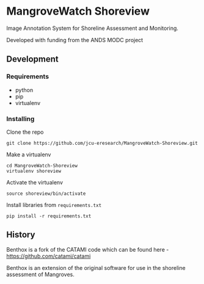 # MangroveWatch Shoreview


Image Annotation System for Shoreline Assessment and Monitoring.

Developed with funding from the ANDS MODC project


## Development

### Requirements

* python
* pip
* virtualenv

### Installing

Clone the repo

	git clone https://github.com/jcu-eresearch/MangroveWatch-Shoreview.git
	
Make a virtualenv

	cd MangroveWatch-Shoreview
	virtualenv shoreview
	
Activate the virtualenv
	
	source shoreview/bin/activate
	
Install libraries from `requirements.txt`

	pip install -r requirements.txt
	


## History
Benthox is a fork of the CATAMI code which can be found here - https://github.com/catami/catami

Benthox is an extension of the original software for use in the shoreline assessment of Mangroves.